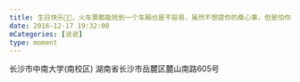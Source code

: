 ```yaml
---
title: 生日快乐🎂🎂，火车票都能抢到一个车厢也是不容易，虽然不想提你的桑心事，但是怕你空虚寂寞，还是祝你找到下一任女朋友🌚，（其实我只想发你杀马特的照片🌚）。@燕奇玉
date: 2016-12-17 19:32:00
mCategories: [说说]
type: moment
---
```


<div id="pics-20161217193200"></div>

<script>
var data = [
    {"link": "2016-12-17_000000.jpeg", "type": "shuoshuo"},
    {"link": "2016-12-17_000001.jpeg", "type": "shuoshuo"}
];
picsRender(data, "pics-20161217193200");
</script>

长沙市中南大学(南校区)
湖南省长沙市岳麓区麓山南路605号
